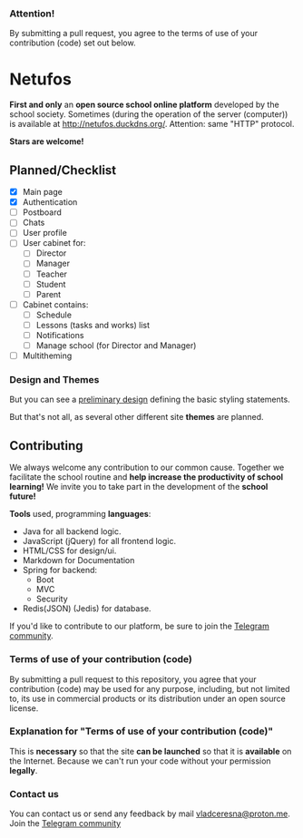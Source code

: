 ### Attention!
By submitting a pull request, you agree to the terms of use of your contribution (code) set out below.

# Netufos
**First and only** an **open source school online platform** developed by the school society. Sometimes (during the operation of the server (computer)) is available at http://netufos.duckdns.org/. Attention: same "HTTP" protocol.

**Stars are welcome!**

## Planned/Checklist
- [x] Main page
- [x] Authentication
- [ ] Postboard
- [ ] Chats
- [ ] User profile
- [ ] User cabinet for:
    - [ ] Director 
    - [ ] Manager
    - [ ] Teacher
    - [ ] Student
    - [ ] Parent
- [ ] Cabinet contains:
    - [ ] Schedule
    - [ ] Lessons (tasks and works) list
    - [ ] Notifications
    - [ ] Manage school (for Director and Manager)
- [ ] Multitheming

### Design and Themes
But you can see a [preliminary design](https://www.figma.com/file/sxK69I10e0Tnh0DnIKTsXM/Netufos?type=design&node-id=5%3A2&mode=design&t=tNkkMdT9ECvex9g1-1/) defining the basic styling statements.

But that's not all, as several other different site **themes** are planned.

## Contributing
We always welcome any contribution to our common cause. Together we facilitate the school routine and **help increase the productivity of school learning!** We invite you to take part in the development of the **school future!**

**Tools** used, programming **languages**:
- Java for all backend logic.
- JavaScript (jQuery) for all frontend logic.
- HTML/CSS for design/ui.
- Markdown for Documentation
- Spring for backend:
    - Boot
    - MVC
    - Security
- Redis(JSON) (Jedis) for database.

If you'd like to contribute to our platform, be sure to join the [Telegram community](https://t.me/netufos/).

### Terms of use of your contribution (code)
By submitting a pull request to this repository, you agree that your contribution (code) may be used for any purpose, including, but not limited to, its use in commercial products or its distribution under an open source license.

### Explanation for "Terms of use of your contribution (code)"
This is **necessary** so that the site **can be launched** so that it is **available** on the Internet. Because we can't run your code without your permission **legally**.

### Contact us
You can contact us or send any feedback by mail vladceresna@proton.me.
Join the [Telegram community](https://t.me/netufos/)
